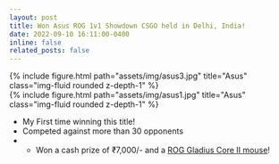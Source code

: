 ```yaml
---
layout: post
title: Won Asus ROG 1v1 Showdown CSGO held in Delhi, India!
date: 2022-09-10 16:11:00-0400
inline: false
related_posts: false
---
```


<div class="row">
    <div class="col-sm mt-3 mt-md-0">
        {% include figure.html path="assets/img/asus3.jpg" title="Asus" class="img-fluid rounded z-depth-1" %}
    </div>
</div>

<div class="row">
    <div class="col-sm mt-3 mt-md-0">
        {% include figure.html path="assets/img/asus1.jpg" title="Asus" class="img-fluid rounded z-depth-1" %}
    </div>
</div>

- My First time winning this title!
- Competed against more than 30 opponents
- - Won a cash prize of ₹7,000/- and a [ROG Gladius Core II mouse](https://rog.asus.com/in/mice-mouse-pads/mice/ergonomic-right-handed/rog-gladius-ii-core-model/)!